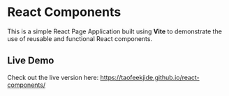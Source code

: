 # React Components
This is a simple React Page Application built using **Vite** to demonstrate the use of reusable and functional React components.


## Live Demo

Check out the live version here: https://taofeekjide.github.io/react-components/

